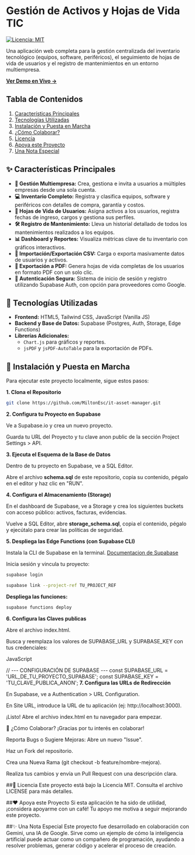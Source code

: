 # Gestión de Activos y Hojas de Vida TIC

[![Licencia: MIT](https://img.shields.io/badge/Licencia-MIT-yellow.svg)](https://opensource.org/licenses/MIT)

Una aplicación web completa para la gestión centralizada del inventario tecnológico (equipos, software, periféricos), el seguimiento de hojas de vida de usuarios y el registro de mantenimientos en un entorno multiempresa.

**[Ver Demo en Vivo →](it-asset-manager.netlify.app)**

## Tabla de Contenidos

1.  [Características Principales](#-características-principales)
2.  [Tecnologías Utilizadas](#-tecnologías-utilizadas)
3.  [Instalación y Puesta en Marcha](#-instalación-y-puesta-en-marcha)
4.  [¿Cómo Colaborar?](#-cómo-colaborar)
5.  [Licencia](#-licencia)
6.  [Apoya este Proyecto](#️-apoya-este-proyecto)
7.  [Una Nota Especial](#-una-nota-especial)

## ✨ Características Principales

* **🏢 Gestión Multiempresa:** Crea, gestiona e invita a usuarios a múltiples empresas desde una sola cuenta.
* **💻 Inventario Completo:** Registra y clasifica equipos, software y periféricos con detalles de compra, garantía y costos.
* **👤 Hojas de Vida de Usuarios:** Asigna activos a los usuarios, registra fechas de ingreso, cargos y gestiona sus perfiles.
* **🛠️ Registro de Mantenimiento:** Lleva un historial detallado de todos los mantenimientos realizados a los equipos.
* **📊 Dashboard y Reportes:** Visualiza métricas clave de tu inventario con gráficos interactivos.
* **🔄 Importación/Exportación CSV:** Carga o exporta masivamente datos de usuarios y activos.
* **📄 Exportación a PDF:** Genera hojas de vida completas de los usuarios en formato PDF con un solo clic.
* **🔐 Autenticación Segura:** Sistema de inicio de sesión y registro utilizando Supabase Auth, con opción para proveedores como Google.

## 🚀 Tecnologías Utilizadas

* **Frontend:** HTML5, Tailwind CSS, JavaScript (Vanilla JS)
* **Backend y Base de Datos:** Supabase (Postgres, Auth, Storage, Edge Functions)
* **Librerías Adicionales:**
    * `Chart.js` para gráficos y reportes.
    * `jsPDF` y `jsPDF-AutoTable` para la exportación de PDFs.

## 🔧 Instalación y Puesta en Marcha

Para ejecutar este proyecto localmente, sigue estos pasos:

**1. Clona el Repositorio**
```bash
git clone https://github.com/MiltonEsc/it-asset-manager.git
```
**2. Configura tu Proyecto en Supabase**

Ve a Supabase.io y crea un nuevo proyecto.

Guarda tu URL del Proyecto y tu clave anon public de la sección Project Settings > API.

**3. Ejecuta el Esquema de la Base de Datos**

Dentro de tu proyecto en Supabase, ve a SQL Editor.

Abre el archivo **schema.sql** de este repositorio, copia su contenido, pégalo en el editor y haz clic en "RUN".

**4. Configura el Almacenamiento (Storage)**

En el dashboard de Supabase, ve a Storage y crea los siguientes buckets con acceso público: activos, facturas, evidencias.

Vuelve a SQL Editor, abre **storage_schema.sql**, copia el contenido, pégalo y ejecútalo para crear las políticas de seguridad.

**5. Despliega las Edge Functions (con Supabase CLI)**

Instala la CLI de Supabase en la terminal.
[Documentacion de Supabase](https://supabase.com/docs/guides/local-development/cli/getting-started)

Inicia sesión y vincula tu proyecto:

```bash
supabase login
```
```bash
supabase link --project-ref TU_PROJECT_REF
```
**Despliega las funciones:**

```bash
supabase functions deploy
```
**6. Configura las Claves publicas**

Abre el archivo index.html.

Busca y reemplaza los valores de SUPABASE_URL y SUPABASE_KEY con tus credenciales:

JavaScript

// --- CONFIGURACIÓN DE SUPABASE ---
const SUPABASE_URL = 'URL_DE_TU_PROYECTO_SUPABASE';
const SUPABASE_KEY = 'TU_CLAVE_PUBLICA_ANON';
**7. Configura las URLs de Redirección**

En Supabase, ve a Authentication > URL Configuration.

En Site URL, introduce la URL de tu aplicación (ej: http://localhost:3000).

¡Listo! Abre el archivo index.html en tu navegador para empezar.

🤝 ¿Cómo Colaborar?
¡Gracias por tu interés en colaborar!

Reporta Bugs o Sugiere Mejoras: Abre un nuevo "Issue".

Haz un Fork del repositorio.

Crea una Nueva Rama (git checkout -b feature/nombre-mejora).

Realiza tus cambios y envía un Pull Request con una descripción clara.

##📜 Licencia
Este proyecto está bajo la Licencia MIT. Consulta el archivo LICENSE para más detalles.

##❤️ Apoya este Proyecto
Si esta aplicación te ha sido de utilidad, ¡considera apoyarme con un café! Tu apoyo me motiva a seguir mejorando este proyecto.

##✨ Una Nota Especial
Este proyecto fue desarrollado en colaboración con Gemini, una IA de Google. Sirve como un ejemplo de cómo la inteligencia artificial puede actuar como un compañero de programación, ayudando a resolver problemas, generar código y acelerar el proceso de creación.

